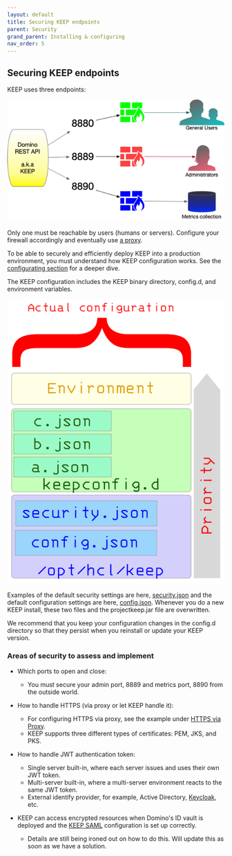 ```yaml
---
layout: default
title: Securing KEEP endpoints
parent: Security
grand_parent: Installing & configuring
nav_order: 5
---
```


## Securing KEEP endpoints

KEEP uses three endpoints:

![Keep Endpoints](../../../assets/images/PortUse.png)

Only one must be reachable by users (humans or servers). Configure your firewall accordingly and eventually use [a proxy](../httpsproxy).

To be able to securely and efficiently deploy KEEP into a production environment, you must understand how KEEP configuration works. See the [configurating section](../../../index) for a deeper dive.

The KEEP configuration includes the KEEP binary directory, config.d, and environment variables.

![The call hierarchy](../../../assets/images/ActualConfiguration.png)

Examples of the default security settings are here, [security.json](../securityjson) and the default configuration settings are here, [config.json](../configjson). Whenever you do a new KEEP install, these two files and the projectkeep.jar file are overwritten.

We recommend that you keep your configuration changes in the config.d directory so that they persist when you reinstall or update your KEEP version.

### Areas of security to assess and implement

- Which ports to open and close:

  - You must secure your admin port, 8889 and metrics port, 8890 from the outside world.

- How to handle HTTPS (via proxy or let KEEP handle it):

  - For configuring HTTPS via proxy, see the example under [HTTPS via Proxy](../httpsproxy).
  - KEEP supports three different types of certificates: PEM, JKS, and PKS.

- How to handle JWT authentication token:

  - Single server built-in, where each server issues and uses their own JWT token.
  - Multi-server built-in, where a multi-server environment reacts to the same JWT token.
  - External identify provider, for example, Active Directory, [Keycloak](https://www.keycloak.org/), etc.

- KEEP can access encrypted resources when Domino's ID vault is deployed and the [KEEP SAML](../keepsaml) configuration is set up correctly.
  - Details are still being ironed out on how to do this. Will update this as soon as we have a solution.
